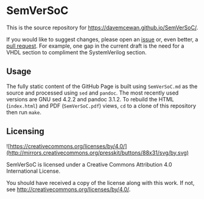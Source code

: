 SemVerSoC
=========

This is the source repository for <https://davemcewan.github.io/SemVerSoC/>.

If you would like to suggest changes, please open an
[issue](https://github.com/DaveMcEwan/SemVerSoC/issues) or, even better, a
[pull request](https://github.com/DaveMcEwan/SemVerSoC/pulls).
For example, one gap in the current draft is the need for a VHDL section to
compliment the SystemVerilog section.


Usage
-----

The fully static content of the GitHub Page is built using `SemVerSoC.md` as
the source and processed using `sed` and `pandoc`.
The most recently used versions are GNU sed 4.2.2 and pandoc 3.1.2.
To rebuild the HTML (`index.html`) and PDF (`SemVerSoC.pdf`) views, `cd` to a
clone of this repository then run `make`.


Licensing
---------

![https://creativecommons.org/licenses/by/4.0/](http://mirrors.creativecommons.org/presskit/buttons/88x31/svg/by.svg)

SemVerSoC is licensed under a
Creative Commons Attribution 4.0 International License.

You should have received a copy of the license along with this
work. If not, see <http://creativecommons.org/licenses/by/4.0/>.

